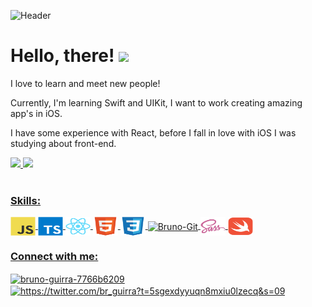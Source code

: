 ![Header](https://user-images.githubusercontent.com/53412533/148705020-f8adebbf-6b8a-4fc9-af76-a10225cf46af.jpg "Header")

# Hello, there! <img src="https://user-images.githubusercontent.com/53412533/148705229-cecbc349-ae77-4866-af13-838fe76a7a92.gif" width="30px">

<p>I love to learn and meet new people!</p>
<p>Currently, I'm learning Swift and UIKit, I want to work creating amazing app's in iOS.</p>
<p>I have some experience with React, before I fall in love with iOS I was studying about front-end.</p>

<div>
  <a href="https://github.com/brGuirra">
  <img height="180em" src="https://github-readme-stats.vercel.app/api?username=brGuirra&show_icons=true&theme=dracula&include_all_commits=true&count_private=true"/>
  <img height="180em" src="https://github-readme-stats.vercel.app/api/top-langs/?username=brGuirra&layout=compact&langs_count=7&theme=dracula"/>
</div>

<div style="display: inline_block"><br>
  <h3 align="left">Skills:</h3>
  <img align="center" alt="Bruno-Js" height="30" width="40" src="https://raw.githubusercontent.com/devicons/devicon/master/icons/javascript/javascript-original.svg">
  <img align="center" alt="Bruno-Js" height="30" width="40" src="https://raw.githubusercontent.com/devicons/devicon/master/icons/typescript/typescript-original.svg">
  <img align="center" alt="Bruno-React" height="30" width="40" src="https://raw.githubusercontent.com/devicons/devicon/master/icons/react/react-original.svg">
  <img align="center" alt="Bruno-HTML" height="30" width="40" src="https://raw.githubusercontent.com/devicons/devicon/master/icons/html5/html5-original.svg">
  <img align="center" alt="Bruno-CSS" height="30" width="40" src="https://raw.githubusercontent.com/devicons/devicon/master/icons/css3/css3-original.svg">
  <img align="center" alt="Bruno-Git" height="30" width="40" src="https://www.vectorlogo.zone/logos/git-scm/git-scm-icon.svg">
  <img align="center" alt="Bruno-Sass" height="30" width="40" src="https://raw.githubusercontent.com/devicons/devicon/master/icons/sass/sass-original.svg">
  <img align="center" alt="Bruno-Swift" height="30" width="40" src="https://raw.githubusercontent.com/devicons/devicon/master/icons/swift/swift-original.svg">
</div>

<div>
  <h3 align="left">Connect with me:</h3>
  <a href="https://www.linkedin.com/in/bruno-guirra" target="blank"><img align="center" src="https://raw.githubusercontent.com/rahuldkjain/github-profile-readme-generator/master/src/images/icons/Social/linked-in-alt.svg" alt="bruno-guirra-7766b6209" height="30" width="40" /></a>
  <a href="https://twitter.com/https://twitter.com/br_guirra?t=5sgexdyyuqn8mxiu0lzecq&s=09" target="blank"><img align="center" src="https://raw.githubusercontent.com/rahuldkjain/github-profile-readme-generator/master/src/images/icons/Social/twitter.svg" alt="https://twitter.com/br_guirra?t=5sgexdyyuqn8mxiu0lzecq&s=09" height="30" width="40" /></a>
</div>
